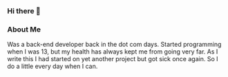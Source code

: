 ### Hi there 👋

### About Me
Was a back-end developer back in the dot com days. Started programming when I was 13, but my health has always kept me from going very far. As I write this I had started on yet another project but got sick once again. So I do a little every day when I can.
<!--
**dewcansam/dewcansam** is a ✨ _special_ ✨ repository because its `README.md` (this file) appears on your GitHub profile.

Here are some ideas to get you started:

- 🔭 I’m currently working on ...
- 🌱 I’m currently learning ...
- 👯 I’m looking to collaborate on ...
- 🤔 I’m looking for help with ...
- 💬 Ask me about ...
- 📫 How to reach me: ...
- 😄 Pronouns: ...
- ⚡ Fun fact: ...
-->
